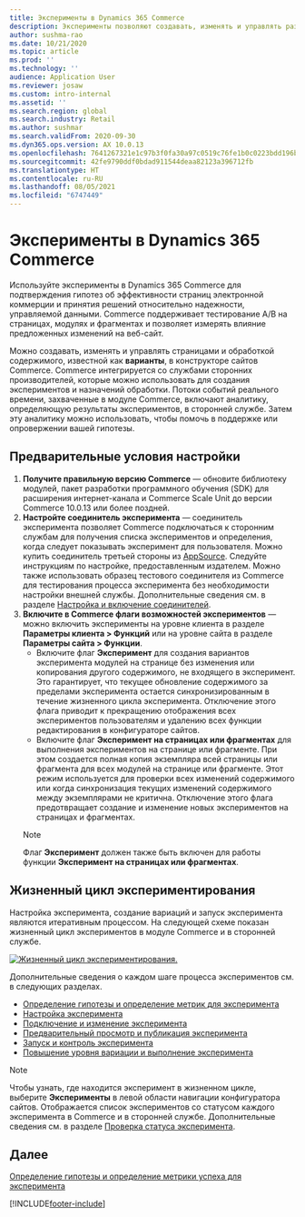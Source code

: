 ```yaml
---
title: Эксперименты в Dynamics 365 Commerce
description: Эксперименты позволяют создавать, изменять и управлять разметкой страниц и обработкой контента в конструкторе сайтов. Поддержка сквозного эксперимента включена для страниц и сущностей электронной коммерции на странице.
author: sushma-rao
ms.date: 10/21/2020
ms.topic: article
ms.prod: ''
ms.technology: ''
audience: Application User
ms.reviewer: josaw
ms.custom: intro-internal
ms.assetid: ''
ms.search.region: global
ms.search.industry: Retail
ms.author: sushmar
ms.search.validFrom: 2020-09-30
ms.dyn365.ops.version: AX 10.0.13
ms.openlocfilehash: 7641267321e1c97b3f0fa30a97c0519c76fe1b0c0223bdd196b6791d5de7cd8d
ms.sourcegitcommit: 42fe9790ddf0bdad911544deaa82123a396712fb
ms.translationtype: HT
ms.contentlocale: ru-RU
ms.lasthandoff: 08/05/2021
ms.locfileid: "6747449"
---
```

# <a name="experimentation-in-dynamics-365-commerce"></a>Эксперименты в Dynamics 365 Commerce
Используйте эксперименты в Dynamics 365 Commerce для подтверждения гипотез об эффективности страниц электронной коммерции и принятия решений относительно надежности, управляемой данными. Commerce поддерживает тестирование A/B на страницах, модулях и фрагментах и позволяет измерять влияние предложенных изменений на веб-сайт.

Можно создавать, изменять и управлять страницами и обработкой содержимого, известной как **варианты**, в конструкторе сайтов Commerce. Commerce интегрируется со службами сторонних производителей, которые можно использовать для создания экспериментов и назначений обработки. Потоки событий реального времени, захваченные в модуле Commerce, включают аналитику, определяющую результаты экспериментов, в сторонней службе. Затем эту аналитику можно использовать, чтобы помочь в поддержке или опровержении вашей гипотезы.

## <a name="set-up-prerequisites"></a>Предварительные условия настройки
1. **Получите правильную версию Commerce** — обновите библиотеку модулей, пакет разработки программного обучения (SDK) для расширения интернет-канала и Commerce Scale Unit до версии Commerce 10.0.13 или более поздней.
1. **Настройте соединитель эксперимента** — соединитель эксперимента позволяет Commerce подключаться к сторонним службам для получения списка экспериментов и определения, когда следует показывать эксперимент для пользователя. Можно купить соединитель третьей стороны из [AppSource](https://appsource.microsoft.com). Следуйте инструкциям по настройке, предоставленным издателем. Можно также использовать образец тестового соединителя из Commerce для тестирования процесса эксперимента без необходимости настройки внешней службы. Дополнительные сведения см. в разделе [Настройка и включение соединителей](e-commerce-extensibility/connectors.md). 
1. **Включите в Commerce флаги возможностей экспериментов** — можно включить эксперименты на уровне клиента в разделе **Параметры клиента > Функций** или на уровне сайта в разделе **Параметры сайта > Функции**.
    - Включите флаг **Эксперимент** для создания вариантов эксперимента модулей на странице без изменения или копирования другого содержимого, не входящего в эксперимент. Это гарантирует, что текущее обновление содержимого за пределами эксперимента остается синхронизированным в течение жизненного цикла эксперимента. Отключение этого флага приводит к прекращению отображения всех экспериментов пользователям и удалению всех функции редактирования в конфигураторе сайтов.
    - Включите флаг **Эксперимент на страницах или фрагментах** для выполнения экспериментов на странице или фрагменте. При этом создается полная копия экземпляра всей страницы или фрагмента для всех модулей на странице или фрагменте. Этот режим используется для проверки всех изменений содержимого или когда синхронизация текущих изменений содержимого между экземплярами не критична. Отключение этого флага предотвращает создание и изменение новых экспериментов на страницах и фрагментах.
    > [!NOTE]
    > Флаг **Эксперимент** должен также быть включен для работы функции **Эксперимент на страницах или фрагментах**.
    
## <a name="experimentation-lifecycle"></a>Жизненный цикл экспериментирования
Настройка эксперимента, создание вариаций и запуск эксперимента являются итеративным процессом. На следующей схеме показан жизненный цикл экспериментов в модуле Commerce и в сторонней службе. 

[ ![Жизненный цикл экспериментирования.](./media/experimentation_lifecycle.svg) ](./media/experimentation_lifecycle.svg#lightbox)

Дополнительные сведения о каждом шаге процесса экспериментов см. в следующих разделах.
- [Определение гипотезы и определение метрик для эксперимента](experimentation-identify.md)
- [Настройка эксперимента](experimentation-setup.md)
- [Подключение и изменение эксперимента](experimentation-connect-edit.md)
- [Предварительный просмотр и публикация эксперимента](experimentation-preview-publish.md)
- [Запуск и контроль эксперимента](experimentation-run-monitor.md)
- [Повышение уровня вариации и выполнение эксперимента](experimentation-review-complete.md)

> [!NOTE]
> Чтобы узнать, где находится эксперимент в жизненном цикле, выберите **Эксперименты** в левой области навигации конфигуратора сайтов. Отображается список экспериментов со статусом каждого эксперимента в Commerce и в сторонней службе. Дополнительные сведения см. в разделе [Проверка статуса эксперимента](experimentation-status.md).

## <a name="next-step"></a>Далее
[Определение гипотезы и определение метрики успеха для эксперимента](experimentation-identify.md) 


[!INCLUDE[footer-include](../includes/footer-banner.md)]